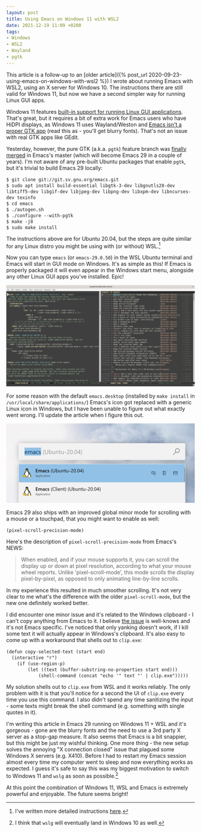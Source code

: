 ```yaml
---
layout: post
title: Using Emacs on Windows 11 with WSL2
date: 2021-12-19 11:09 +0200
tags:
- Windows
- WSL2
- Wayland
- pgtk
---
```


This article is a follow-up to an [older article]({% post_url 2020-09-23-using-emacs-on-windows-with-wsl2 %}) I wrote about running Emacs with WSL2, using an X server for Windows 10. The instructions there are still valid for Windows 11, but now we have a second simpler way for running Linux GUI apps.

Windows 11 features [built-in support for running Linux GUI applications](https://docs.microsoft.com/en-us/windows/wsl/tutorials/gui-apps).
That's great, but it requires a bit of extra work for Emacs users who have HiDPI displays,
as Windows 11 uses Wayland/Weston and [Emacs isn't a proper GTK app](https://emacshorrors.com/posts/psa-emacs-is-not-a-proper-gtk-application.html) (read this as - you'll get blurry fonts). That's not
an issue with real GTK apps like GEdit.

Yesterday, however, the pure GTK (a.k.a. `pgtk`) feature branch was [finally merged](https://www.reddit.com/r/emacs/comments/rj8k32/the_pgtk_pure_gtk_branch_was_merged/) in Emacs's master (which will become Emacs 29 in a couple of years). I'm not aware
of any pre-built Ubuntu packages that enable `pgtk`, but it's trivial to build Emacs 29 locally:

``` shellsession
$ git clone git://git.sv.gnu.org/emacs.git
$ sudo apt install build-essential libgtk-3-dev libgnutls28-dev libtiff5-dev libgif-dev libjpeg-dev libpng-dev libxpm-dev libncurses-dev texinfo
$ cd emacs
$ ./autogen.sh
$ ./configure --with-pgtk
$ make -j8
$ sudo make install
```

The instructions above are for Ubuntu 20.04, but the steps are quite similar for any Linux distro you might be using with (or without) WSL.[^1]

Now you can type `emacs` (or `emacs-29.0.50`) in the WSL Ubuntu terminal and Emacs will start in GUI mode on Windows. It's as simple as this! If Emacs is properly packaged it will even appear in the Windows start menu, alongside any other Linux GUI apps you've installed. Epic!

![emacs_with_pgtk.png](/assets/images/emacs_with_pgtk.png)

For some reason with the default `emacs.desktop` (installed by `make install` in
`/usr/local/share/applications/`) Emacs's icon got replaced with a generic Linux
icon in Windows, but I have been unable to figure out what exactly went
wrong. I'll update the article when I figure this out.

![emacs_windows_launcher.png](/assets/images/emacs_windows_launcher.png)

Emacs 29 also ships with an improved global minor mode for scrolling with a
mouse or a touchpad, that you might want to enable as well:

``` elisp
(pixel-scroll-precision-mode)
```

Here's the description of `pixel-scroll-precision-mode` from Emacs's NEWS:

> When enabled, and if your mouse supports it, you can scroll the
> display up or down at pixel resolution, according to what your mouse
> wheel reports.  Unlike 'pixel-scroll-mode', this mode scrolls the
> display pixel-by-pixel, as opposed to only animating line-by-line
> scrolls.

In my experience this resulted in much smoother scrolling. It's not very clear to me what's the difference with the older `pixel-scroll-mode`, but the new one definitely worked better.

I did encounter one minor issue and it's related to the Windows clipboard - I can't
copy anything from Emacs to it. I believe [the issue](https://github.com/microsoft/wslg/issues/15) is well-knows and it's not Emacs specific. I've noticed that only
yanking doesn't work, if I kill some text it will actually appear in Windows's clipboard. It's also easy to come up with a workaround that shells out to `clip.exe`:

``` elisp
(defun copy-selected-text (start end)
  (interactive "r")
    (if (use-region-p)
        (let ((text (buffer-substring-no-properties start end)))
            (shell-command (concat "echo '" text "' | clip.exe")))))
```

My solution shells out to `clip.exe` from WSL and it works reliably. The only problem with it is that you'll notice for a second the UI of `clip.exe` every time you use this command. I also didn't spend any time sanitizing the input - some texts might break the shell command (e.g. something with single quotes in it).

I'm writing this article in Emacs 29 running on Windows 11 + WSL and it's gorgeous - gone are the blurry fonts and the need to use a 3rd party X server as a stop-gap measure. It also seems that Emacs is a bit snappier, but this might
be just my wishful thinking. One more thing - the new setup solves the annoying "X connection closed" issue that plagued some Windows X servers (e.g. X410). Before I had to restart my Emacs session almost every time my computer went to sleep and now everything works as expected. I guess it's safe to say this was my biggest motivation to switch to Windows 11 and `wslg` as soon as possible.[^2]

At this point the combination of Windows 11, WSL and Emacs is extremely powerful and enjoyable. The future seems bright!

[^1]: I've written more detailed instructions [here](https://batsov.com/articles/2021/12/19/building-emacs-from-source-with-pgtk/).
[^2]: I think that `wslg` will eventually land in Windows 10 as well.
